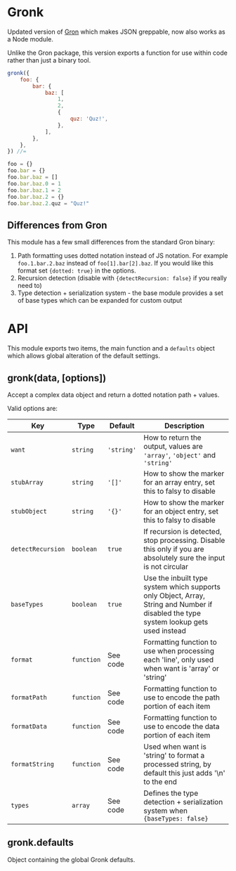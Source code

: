 Gronk
=====
Updated version of [Gron](https://github.com/fgribreau/gron) which makes JSON greppable, now also works as a Node module.

Unlike the Gron package, this version exports a function for use within code rather than just a binary tool.

```javascript
gronk({
	foo: {
		bar: {
			baz: [
				1,
				2,
				{
					quz: 'Quz!',
				},
			],
		},
	},
}) //=

foo = {}
foo.bar = {}
foo.bar.baz = []
foo.bar.baz.0 = 1
foo.bar.baz.1 = 2
foo.bar.baz.2 = {}
foo.bar.baz.2.quz = "Quz!"
```

Differences from Gron
----------------------
This module has a few small differences from the standard Gron binary:

1. Path formatting uses dotted notation instead of JS notation. For example `foo.1.bar.2.baz` instead of `foo[1].bar[2].baz`. If you would like this format set `{dotted: true}` in the options.
2. Recursion detection (disable with `{detectRecursion: false}` if you really need to)
3. Type detection + serialization system - the base module provides a set of base types which can be expanded for custom output


API
===
This module exports two items, the main function and a `defaults` object which allows global alteration of the default settings.


gronk(data, [options])
----------------------
Accept a complex data object and return a dotted notation path + values.

Valid options are:

| Key               | Type       | Default    | Description                                                                                                                           |
|-------------------|------------|------------|---------------------------------------------------------------------------------------------------------------------------------------|
| `want`            | `string`   | `'string'` | How to return the output, values are `'array'`, `'object'` and `'string'`                                                             |
| `stubArray`       | `string`   | `'[]'`     | How to show the marker for an array entry, set this to falsy to disable                                                               |
| `stubObject`      | `string`   | `'{}'`     | How to show the marker for an object entry, set this to falsy to disable                                                              |
| `detectRecursion` | `boolean`  | `true`     | If recursion is detected, stop processing. Disable this only if you are absolutely sure the input is not circular                     |
| `baseTypes`       | `boolean`  | `true`     | Use the inbuilt type system which supports only Object, Array, String and Number if disabled the type system lookup gets used instead |
| `format`          | `function` | See code   | Formatting function to use when processing each 'line', only used when want is 'array' or 'string'                                    |
| `formatPath`      | `function` | See code   | Formatting function to use to encode the path portion of each item                                                                    |
| `formatData`      | `function` | See code   | Formatting function to use to encode the data portion of each item                                                                    |
| `formatString`    | `function` | See code   | Used when want is 'string' to format a processed string, by default this just adds '\n' to the end                                    |
| `types`           | `array`    | See code   | Defines the type detection + serialization system when `{baseTypes: false}`                                                           |


gronk.defaults
--------------
Object containing the global Gronk defaults.

